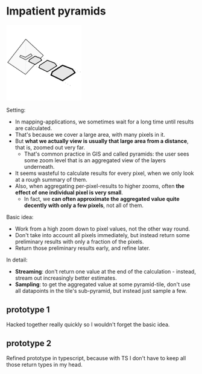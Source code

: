# Impatient pyramids

<img width="200px" src="./logo.svg">

Setting:
- In mapping-applications, we sometimes wait for a long time until results are calculated.
- That's because we cover a large area, with many pixels in it.
- But **what we actually view is usually that large area from a distance**, that is, zoomed out very far.
    - That's common practice in GIS and called pyramids: the user sees some zoom level that is an aggregated view of the layers underneath.
- It seems wasteful to calculate results for every pixel, when we only look at a rough summary of them.
- Also, when aggregating per-pixel-results to higher zooms, often **the effect of one individual pixel is very small**.
    - In fact, we **can often approximate the aggregated value quite decently with only a few pixels**, not all of them.

Basic idea: 
- Work from a high zoom down to pixel values, not the other way round.
- Don't take into account all pixels immediately, but instead return some preliminary results with only a fraction of the pixels.
- Return those preliminary results early, and refine later.

In detail:
- **Streaming**: don't return one value at the end of the calculation - instead, stream out increasingly better estimates.
- **Sampling**: to get the aggregated value at some pyramid-tile, don't use all datapoints in the tile's sub-pyramid, but instead just sample a few.


## prototype 1
Hacked together really quickly so I wouldn't forget the basic idea.


## prototype 2
Refined prototype in typescript, because with TS I don't have to keep all those return types in my head.
